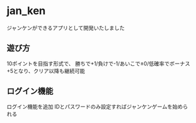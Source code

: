 # jan_ken
ジャンケンができるアプリとして開発いたしました

## 遊び方
10ポイントを目指す形式で、
勝ちで+1/負けで-1/あいこで±0/低確率でボーナス+5となり、クリア以降も継続可能

## ログイン機能
ログイン機能を追加
IDとパスワードのみ設定すればジャンケンゲームを始められる
